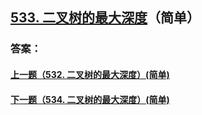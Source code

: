 ## [533. 二叉树的最大深度](https://leetcode-cn.com/problems/merge-two-sorted-lists/)（简单）





### 答案：



#### [上一题（532. 二叉树的最大深度）(简单)](https://github.com/sdwwld/leetCode/blob/master/src/main/java/com/wld/java/leetcode/leetCode0532.md)

#### [下一题（534. 二叉树的最大深度）(简单)](https://github.com/sdwwld/leetCode/blob/master/src/main/java/com/wld/java/leetcode/leetCode0534.md)